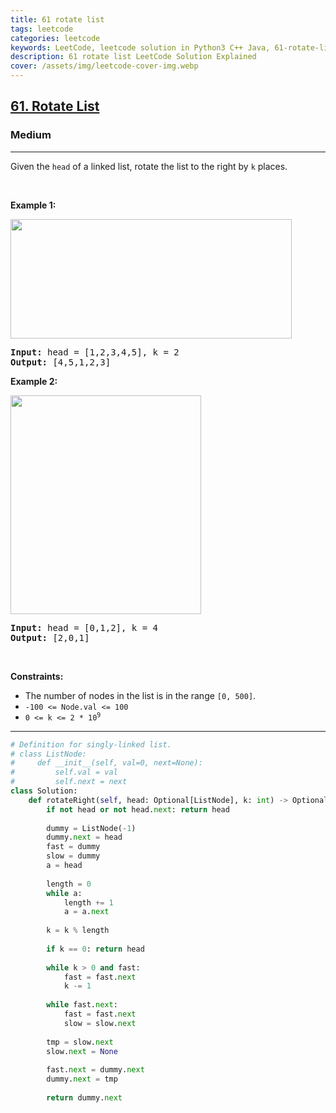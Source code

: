 ```yaml
---
title: 61 rotate list
tags: leetcode
categories: leetcode
keywords: LeetCode, leetcode solution in Python3 C++ Java, 61-rotate-list solution
description: 61 rotate list LeetCode Solution Explained
cover: /assets/img/leetcode-cover-img.webp
---
```



<h2><a href="https://leetcode.com/problems/rotate-list/">61. Rotate List</a></h2><h3>Medium</h3><hr><div><p>Given the <code>head</code> of a linked&nbsp;list, rotate the list to the right by <code>k</code> places.</p>

<p>&nbsp;</p>
<p><strong>Example 1:</strong></p>
<img alt="" src="https://assets.leetcode.com/uploads/2020/11/13/rotate1.jpg" style="width: 450px; height: 191px;">
<pre><strong>Input:</strong> head = [1,2,3,4,5], k = 2
<strong>Output:</strong> [4,5,1,2,3]
</pre>

<p><strong>Example 2:</strong></p>
<img alt="" src="https://assets.leetcode.com/uploads/2020/11/13/roate2.jpg" style="width: 305px; height: 350px;">
<pre><strong>Input:</strong> head = [0,1,2], k = 4
<strong>Output:</strong> [2,0,1]
</pre>

<p>&nbsp;</p>
<p><strong>Constraints:</strong></p>

<ul>
	<li>The number of nodes in the list is in the range <code>[0, 500]</code>.</li>
	<li><code>-100 &lt;= Node.val &lt;= 100</code></li>
	<li><code>0 &lt;= k &lt;= 2 * 10<sup>9</sup></code></li>
</ul>
</div>

---




```python
# Definition for singly-linked list.
# class ListNode:
#     def __init__(self, val=0, next=None):
#         self.val = val
#         self.next = next
class Solution:
    def rotateRight(self, head: Optional[ListNode], k: int) -> Optional[ListNode]:        
        if not head or not head.next: return head
        
        dummy = ListNode(-1)
        dummy.next = head
        fast = dummy
        slow = dummy
        a = head
        
        length = 0
        while a:
            length += 1
            a = a.next
        
        k = k % length
        
        if k == 0: return head
        
        while k > 0 and fast:
            fast = fast.next
            k -= 1
        
        while fast.next:
            fast = fast.next
            slow = slow.next
        
        tmp = slow.next
        slow.next = None
        
        fast.next = dummy.next
        dummy.next = tmp
        
        return dummy.next
```
